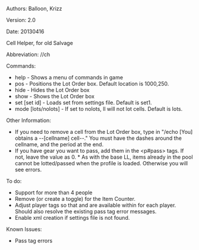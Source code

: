 Authors: Balloon, Krizz

Version: 2.0

Date: 20130416

Cell Helper, for old Salvage

Abbreviation: //ch

Commands:
* help - Shows a menu of commands in game
* pos <x> <y> - Positions the Lot Order box. Default location is 1000,250.
* hide - Hides the Lot Order box
* show - Shows the Lot Order box
* set [set id] - Loads set from settings file. Default is set1.
* mode [lots/nolots] - If set to nolots, ll will not lot cells. Default is lots.

Other Information:
* If you need to remove a cell from the Lot Order box, type in "/echo [You] obtains a --[cellname] cell--." You must have the dashes around the cellname, and the period at the end.
* If you have gear you want to pass, add them in the <p#pass> tags. If not, leave the value as 0. * As with the base LL, items already in the pool cannot be lotted/passed when the profile is loaded.
Otherwise you will see errors.

To do:
* Support for more than 4 people
* Remove (or create a toggle) for the Item Counter.
* Adjust player tags so that <pass> and <lot> are available within for each player. Should also resolve the existing pass tag error messages.
* Enable xml creation if settings file is not found.

Known Issues:
* Pass tag errors
